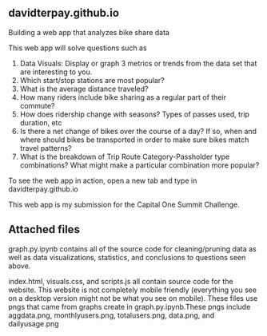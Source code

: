 ## davidterpay.github.io
Building a web app that analyzes bike share data

This web app will solve questions such as 
1. Data Visuals: Display or graph 3 metrics or trends from the data set that are interesting to you.
2. Which start/stop stations are most popular?
3. What is the average distance traveled?
4. How many riders include bike sharing as a regular part of their commute?
5. How does ridership change with seasons? Types of passes used, trip duration, etc
6. Is there a net change of bikes over the course of a day? If so, when and where should bikes be transported in order to make sure bikes match travel patterns?
7. What is the breakdown of Trip Route Category-Passholder type combinations? What might make a particular combination more popular?

To see the web app in action, open a new tab and type in davidterpay.github.io

This web app is my submission for the Capital One Summit Challenge.

## Attached files

graph.py.ipynb contains all of the source code for cleaning/pruning data as well as data visualizations, statistics, and conclusions to questions seen above.

index.html, visuals.css, and scripts.js all contain source code for the website. This website is not completely mobile friendly (everything you see on a desktop version might not be what you see on mobile). These files use pngs that came from graphs create in graph.py.ipynb.These pngs include aggdata.png, monthlyusers.png, totalusers.png, data.png, and dailyusage.png
